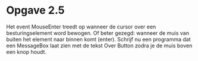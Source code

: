 # Opgave 2.5
Het event MouseEnter treedt op wanneer de cursor over een besturingselement word bewogen.
Of beter gezegd: wanneer de muis van buiten het element naar binnen komt (enter).
Schrijf nu een  programma dat een MessageBox laat zien met de tekst Over Button zodra je de muis boven een knop houdt.
